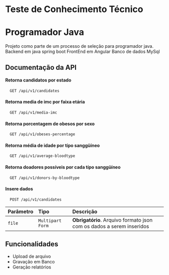 
# Teste de Conhecimento Técnico
# Programador Java

Projeto como parte de um processo de seleção para programador java.
Backend em java spring boot
FrontEnd em Angular
Banco de dados MySql

## Documentação da API

#### Retorna candidatos por estado

```http
  GET /api/v1/candidates
```

#### Retorna media de imc por faixa etária

```http
  GET /api/v1/media-imc
```

#### Retorna porcentagem de obesos por sexo

```http
  GET /api/v1/obeses-percentage
```

#### Retorna média de idade por típo sanggüíneo

```http
  GET /api/v1/average-bloodtype
```

#### Retorna doadores possíveis por cada típo sanggüíneo

```http
  GET /api/v1/donors-by-bloodtype
```

#### Insere dados

```http
  POST /api/v1/candidates
```

| Parâmetro   | Tipo       | Descrição                                   |
| :---------- | :--------- | :------------------------------------------ |
| `file`      | `Multipart Form` | **Obrigatório**. Arquivo formato json com os dados a serem inseridos |



## Funcionalidades

- Upload de arquivo
- Gravação em Banco
- Geração relatórios


